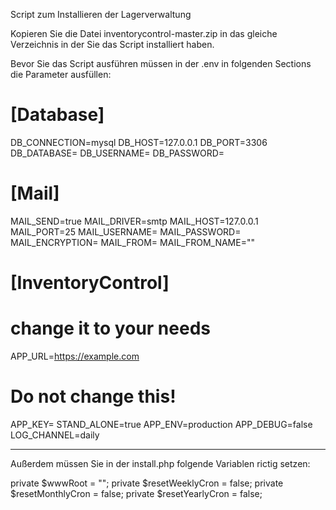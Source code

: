 
Script zum Installieren der Lagerverwaltung

Kopieren Sie die Datei inventorycontrol-master.zip in das gleiche Verzeichnis in der Sie das Script 
installiert haben.

Bevor Sie das Script ausführen müssen in der .env in folgenden Sections die Parameter ausfüllen: 

# [Database]
DB_CONNECTION=mysql
DB_HOST=127.0.0.1
DB_PORT=3306
DB_DATABASE=
DB_USERNAME=
DB_PASSWORD=

# [Mail]
MAIL_SEND=true
MAIL_DRIVER=smtp
MAIL_HOST=127.0.0.1
MAIL_PORT=25
MAIL_USERNAME=
MAIL_PASSWORD=
MAIL_ENCRYPTION=<tls>
MAIL_FROM=<email>
MAIL_FROM_NAME=""

# [InventoryControl]
# change it to your needs
APP_URL=https://example.com

# Do not change this!
APP_KEY=
STAND_ALONE=true
APP_ENV=production
APP_DEBUG=false
LOG_CHANNEL=daily


******************

Außerdem müssen Sie in der install.php folgende Variablen rictig setzen:

private $wwwRoot = "";
private $resetWeeklyCron = false;
private $resetMonthlyCron = false;
private $resetYearlyCron = false;

